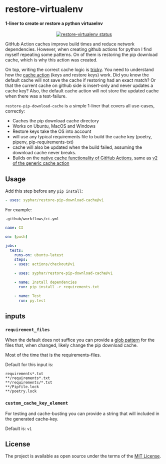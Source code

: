 # restore-virtualenv

#### 1-liner to create or restore a python virtuaelnv
<p align="center">
  <a href="https://github.com/syphar/restore-virtualenv"><img alt="restore-virtualenv status" src="https://github.com/syphar/restore-virtualenv/workflows/CI/badge.svg"></a>
</p>

GitHub Action caches improve build times and reduce network dependencies. However, when creating github actions for
python I find myself repeating some patterns. On of them is restoring the pip download cache, which is
why this action was created.

On top, writing the correct cache logic is [tricky](https://github.com/actions/cache/blob/0781355a23dac32fd3bac414512f4b903437991a/examples.md#python---pip). You need to understand how the [cache action](https://github.com/actions/cache) (keys and restore keys) work. Did you know the default cache will not save the cache if restoring had an exact match? Or that the current cache on github side is insert-only and never updates a cache key?  Also, the default cache action will not store the updated cache
when there was a test-failure.

`restore-pip-download-cache` is a simple 1-liner that covers all use-cases, correctly:
- Caches the pip download cache directory
- Works on Ubuntu, MacOS and Windows
- Restore keys take the OS into account
- will use any typical requirements file to build the cache key (poetry, pipenv, pip-requirements-txt)
- cache will also be updated when the build failed, assuming the download cache never breaks.
- Builds on the [native cache functionality of GitHub Actions](https://github.com/actions/toolkit/tree/master/packages/cache), same as [v2 of the generic cache action](https://github.com/actions/cache/issues/55#issuecomment-629433225)

## Usage

Add this step before any `pip install`:
```yml
- uses: syphar/restore-pip-download-cache@v1
```

For example:

`.github/workflows/ci.yml`
```yml
name: CI

on: [push]

jobs:
  tests:
    runs-on: ubuntu-latest
    steps:
    - uses: actions/checkout@v1

    - uses: syphar/restore-pip-download-cache@v1

    - name: Install dependencies
      run: pip install -r requirements.txt

    - name: Test
      run: py.test
```

## inputs

### `requirement_files`

When the default does not suffice you can provide a [glob pattern](https://github.com/actions/toolkit/tree/1cc56db0ff126f4d65aeb83798852e02a2c180c3/packages/glob) for the files that, when changed, likely change the pip download cache.

Most of the time that is the requirements-files.

Default for this input is:
```
requirements*.txt
**/requirements*.txt
**/requirements/*.txt
**/Pipfile.lock
**/poetry.lock
```

### `custom_cache_key_element`
For testing and cache-busting you can provide a string that will included in the generated cache-key.

Default is: `v1`

## License

The project is available as open source under the terms of the [MIT License](http://opensource.org/licenses/MIT).
